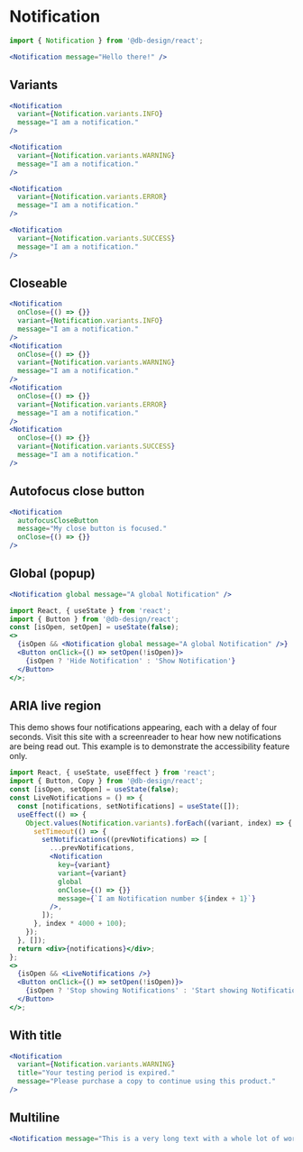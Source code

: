 # Notification

```js
import { Notification } from '@db-design/react';
```

```jsx
<Notification message="Hello there!" />
```

## Variants

```jsx
<Notification
  variant={Notification.variants.INFO}
  message="I am a notification."
/>
```

```jsx
<Notification
  variant={Notification.variants.WARNING}
  message="I am a notification."
/>
```

```jsx
<Notification
  variant={Notification.variants.ERROR}
  message="I am a notification."
/>
```

```jsx
<Notification
  variant={Notification.variants.SUCCESS}
  message="I am a notification."
/>
```

## Closeable

```jsx
<Notification
  onClose={() => {}}
  variant={Notification.variants.INFO}
  message="I am a notification."
/>
<Notification
  onClose={() => {}}
  variant={Notification.variants.WARNING}
  message="I am a notification."
/>
<Notification
  onClose={() => {}}
  variant={Notification.variants.ERROR}
  message="I am a notification."
/>
<Notification
  onClose={() => {}}
  variant={Notification.variants.SUCCESS}
  message="I am a notification."
/>
```

## Autofocus close button

```jsx
<Notification
  autofocusCloseButton
  message="My close button is focused."
  onClose={() => {}}
/>
```

## Global (popup)

```jsx static
<Notification global message="A global Notification" />
```

```jsx noeditor
import React, { useState } from 'react';
import { Button } from '@db-design/react';
const [isOpen, setOpen] = useState(false);
<>
  {isOpen && <Notification global message="A global Notification" />}
  <Button onClick={() => setOpen(!isOpen)}>
    {isOpen ? 'Hide Notification' : 'Show Notification'}
  </Button>
</>;
```

## ARIA live region

This demo shows four notifications appearing, each with a delay of four
seconds. Visit this site with a screenreader to hear how new notifications are
being read out. This example is to demonstrate the accessibility feature only.

```jsx noeditor
import React, { useState, useEffect } from 'react';
import { Button, Copy } from '@db-design/react';
const [isOpen, setOpen] = useState(false);
const LiveNotifications = () => {
  const [notifications, setNotifications] = useState([]);
  useEffect(() => {
    Object.values(Notification.variants).forEach((variant, index) => {
      setTimeout(() => {
        setNotifications((prevNotifications) => [
          ...prevNotifications,
          <Notification
            key={variant}
            variant={variant}
            global
            onClose={() => {}}
            message={`I am Notification number ${index + 1}`}
          />,
        ]);
      }, index * 4000 + 100);
    });
  }, []);
  return <div>{notifications}</div>;
};
<>
  {isOpen && <LiveNotifications />}
  <Button onClick={() => setOpen(!isOpen)}>
    {isOpen ? 'Stop showing Notifications' : 'Start showing Notifications'}
  </Button>
</>;
```

## With title

```jsx
<Notification
  variant={Notification.variants.WARNING}
  title="Your testing period is expired."
  message="Please purchase a copy to continue using this product."
/>
```

## Multiline

```jsx
<Notification message="This is a very long text with a whole lot of words and characters in order to demonstrate the behavior of the notificiation component with multiple lines of text, so we can see that we get details like line heights and adjstument of the icon in relation to the text right. In fact, it is an anti-pattern to display very long texts in notifications, but technically we do not restrict the text length." />
```

